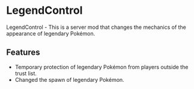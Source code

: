# LegendControl
LegendControl - This is a server mod that changes the mechanics of the appearance of legendary Pokémon.

Features
------
* Temporary protection of legendary Pokémon from players outside the trust list.
* Changed the spawn of legendary Pokémon.